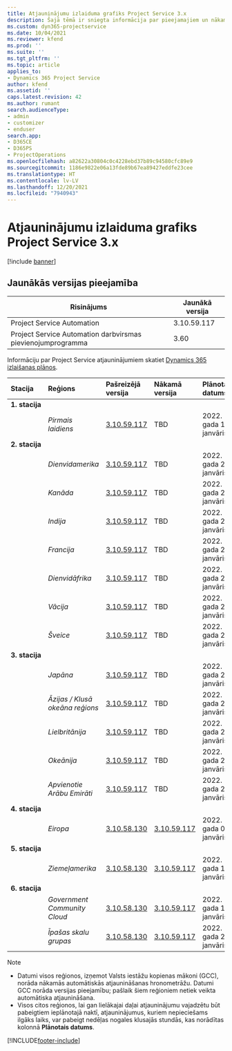 ```yaml
---
title: Atjauninājumu izlaiduma grafiks Project Service 3.x
description: Šajā tēmā ir sniegta informācija par pieejamajiem un nākamajiem Dynamics 365 Project Service Automation laidieniem.
ms.custom: dyn365-projectservice
ms.date: 10/04/2021
ms.reviewer: kfend
ms.prod: ''
ms.suite: ''
ms.tgt_pltfrm: ''
ms.topic: article
applies_to:
- Dynamics 365 Project Service
author: kfend
ms.assetid: ''
caps.latest.revision: 42
ms.author: rumant
search.audienceType:
- admin
- customizer
- enduser
search.app:
- D365CE
- D365PS
- ProjectOperations
ms.openlocfilehash: a82622a30804c0c4228ebd37b89c94580cfc89e9
ms.sourcegitcommit: 1186e9822e06a13fde89b67ea89427eddfe23cee
ms.translationtype: HT
ms.contentlocale: lv-LV
ms.lasthandoff: 12/20/2021
ms.locfileid: "7940943"
---
```

# <a name="update-release-schedule-for-project-service-3x"></a>Atjauninājumu izlaiduma grafiks Project Service 3.x

[!include [banner](../includes/psa-now-project-operations.md)]

## <a name="latest-version-availability"></a>Jaunākās versijas pieejamība

| Risinājums  | Jaunākā versija |
|-------|----|
| Project Service Automation    | 3.10.59.117 |
| Project Service Automation darbvirsmas pievienojumprogramma                | 3.60          |

Informāciju par Project Service atjauninājumiem skatiet [Dynamics 365 izlaišanas plānos](/dynamics365/release-plans/). 

| Stacija  | Reģions | Pašreizējā versija | Nākamā versija |  Plānotais datums
| :---   | :---   | :---   | :---   |:---   |         
|<strong>1. stacija</strong> | |  |  | |
| | <i>Pirmais laidiens</i> | [3.10.59.117](whats-new-ur-38.md) | TBD | 2022. gada 14. janvāris
|<strong>2. stacija</strong> | |  |  | |
| | <i>Dienvidamerika</i> | [3.10.59.117](whats-new-ur-38.md) | TBD | 2022. gada 21. janvāris
| | <i>Kanāda</i> | [3.10.59.117](whats-new-ur-38.md) | TBD | 2022. gada 21. janvāris
| | <i>Indija</i> | [3.10.59.117](whats-new-ur-38.md) | TBD | 2022. gada 21. janvāris
| | <i>Francija</i> | [3.10.59.117](whats-new-ur-38.md) | TBD | 2022. gada 21. janvāris
| | <i>Dienvidāfrika</i> | [3.10.59.117](whats-new-ur-38.md) | TBD | 2022. gada 21. janvāris
| | <i>Vācija</i> | [3.10.59.117](whats-new-ur-38.md) | TBD | 2022. gada 21. janvāris
| | <i>Šveice</i> | [3.10.59.117](whats-new-ur-38.md) | TBD | 2022. gada 21. janvāris
|<strong>3. stacija</strong> | |  |  | |
| | <i>Japāna</i> | [3.10.59.117](whats-new-ur-38.md) | TBD | 2022. gada 28. janvāris
| | <i>Āzijas / Klusā okeāna reģions</i> | [3.10.59.117](whats-new-ur-38.md) | TBD | 2022. gada 28. janvāris
| | <i>Lielbritānija</i> | [3.10.59.117](whats-new-ur-38.md) | TBD | 2022. gada 28. janvāris
| | <i>Okeānija</i> | [3.10.59.117](whats-new-ur-38.md) | TBD | 2022. gada 28. janvāris
| | <i>Apvienotie Arābu Emirāti</i> | [3.10.59.117](whats-new-ur-38.md) | TBD | 2022. gada 28. janvāris
|<strong>4. stacija</strong> | |  |  | |
| | <i>Eiropa</i> | [3.10.58.130](whats-new-ur-37-5.md) | [3.10.59.117](whats-new-ur-38.md) | 2022. gada 07. janvāris
|<strong>5. stacija</strong> | |  |  | |
| | <i>Ziemeļamerika</i> | [3.10.58.130](whats-new-ur-37-5.md) | [3.10.59.117](whats-new-ur-38.md) | 2022. gada 14. janvāris
|<strong>6. stacija</strong> | |  |  | |
| | <i>Government Community Cloud</i> | [3.10.58.130](whats-new-ur-37-5.md) | [3.10.59.117](whats-new-ur-38.md) | 2022. gada 14. janvāris
| | <i>Īpašas skalu grupas</i> | [3.10.58.130](whats-new-ur-37-5.md) | [3.10.59.117](whats-new-ur-38.md) | 2022. gada 21. janvāris



>[!Note]
> - Datumi visos reģionos, izņemot Valsts iestāžu kopienas mākoni (GCC), norāda nākamās automātiskās atjaunināšanas hronometrāžu. Datumi GCC norāda versijas pieejamību; pašlaik šiem reģioniem netiek veikta automātiska atjaunināšana.
> - Visos citos reģionos, lai gan lielākajai daļai atjauninājumu vajadzētu būt pabeigtiem ieplānotajā naktī, atjauninājumus, kuriem nepieciešams ilgāks laiks, var pabeigt nedēļas nogales klusajās stundās, kas norādītas kolonnā **Plānotais datums**.


[!INCLUDE[footer-include](../includes/footer-banner.md)]
